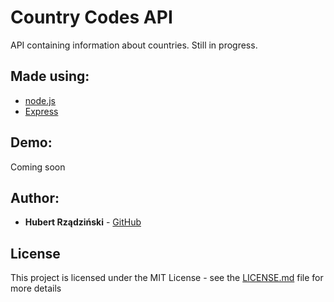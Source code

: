 # Country Codes API
API containing information about countries. Still in progress.

## Made using:
* [node.js](https://nodejs.org/en/)
* [Express](http://expressjs.com//)

## Demo:
Coming soon

## Author:

* **Hubert Rządziński** - [GitHub](https://github.com/Sturmpl) 

## License

This project is licensed under the MIT License - see the [LICENSE.md](LICENSE.md) file for more details